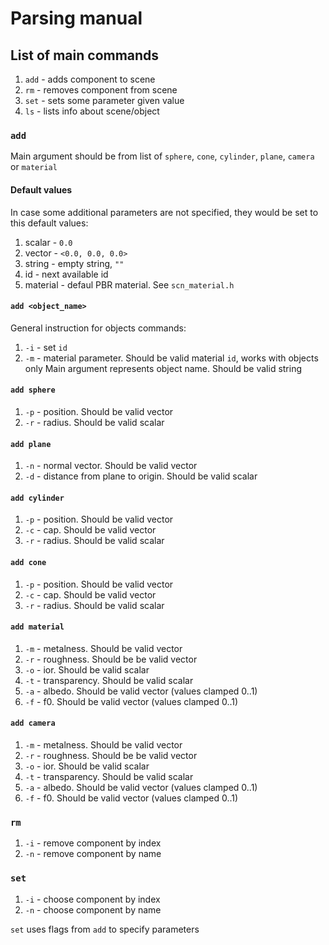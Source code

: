 # Parsing manual

## List of main commands
1) `add` - adds component to scene
2) `rm` - removes component from scene
3) `set` - sets some parameter given value
3) `ls` - lists info about scene/object

### `add`
Main argument should be from list of `sphere`, `cone`, `cylinder`, `plane`, `camera` or `material`

#### Default values
In case some additional parameters are not specified, they would be set to this default values:
1) scalar - `0.0`
1) vector - `<0.0, 0.0, 0.0>`
1) string - empty string, `""`
2) id - next available id
3) material - defaul PBR material. See `scn_material.h`

#### `add <object_name>`
General instruction for objects commands:
1) `-i` - set `id`
1) `-m` - material parameter. Should be valid material `id`, works with objects only
Main argument represents object name. Should be valid string

#### `add sphere`
1) `-p` - position. Should be valid vector
2) `-r` - radius. Should be valid scalar

#### `add plane`
1) `-n` - normal vector. Should be valid vector
2) `-d` - distance from plane to origin. Should be valid scalar

#### `add cylinder`
1) `-p` - position. Should be valid vector
2) `-c` - cap. Should be valid vector
3) `-r` - radius. Should be valid scalar

#### `add cone`
1) `-p` - position. Should be valid vector
2) `-c` - cap. Should be valid vector
3) `-r` - radius. Should be valid scalar

#### `add material`
1) `-m` - metalness. Should be valid vector
2) `-r` - roughness. Should be be valid vector
3) `-o` - ior. Should be valid scalar
3) `-t` - transparency. Should be valid scalar
3) `-a` - albedo. Should be valid vector (values clamped 0..1)
3) `-f` - f0. Should be valid vector (values clamped 0..1)

#### `add camera`
1) `-m` - metalness. Should be valid vector
2) `-r` - roughness. Should be be valid vector
3) `-o` - ior. Should be valid scalar
3) `-t` - transparency. Should be valid scalar
3) `-a` - albedo. Should be valid vector (values clamped 0..1)
3) `-f` - f0. Should be valid vector (values clamped 0..1)

### `rm`
1) `-i` - remove component by index
1) `-n` - remove component by name

### `set`
1) `-i` - choose component by index
1) `-n` - choose component by name

`set` uses flags from `add` to specify parameters 
